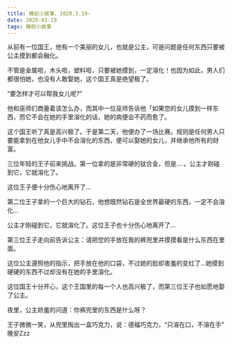 ```yaml
---
title: 睡前小故事，2020.3.19~
date: 2020-03-19
tags: 睡前小故事
---
```


从前有一位国王，他有一个美丽的女儿，也就是公主，可是问题是任何东西只要被公主摸到都会融化。

不管是金属啦，木头啦，塑料啦，只要被她摸到，一定溶化！也因为如此，男人们都很怕她，也没有人敢娶她，这个国王真是绝望极了。

“要怎样才可以帮我女儿呢?”<!-- more -->

他和巫师们商量着该怎么办，而其中一位巫师告诉他「如果您的女儿摸到一样东西，而它不会在她的手里溶化的话，她的病便会不药而愈了。

这个国王听了真是高兴极了。于是第二天，他便办了一场比赛。规则是任何男人只要能拿到在他女儿手中不会溶化的东西，便可以娶她的女儿，并继承他所有的财富。

三位年轻的王子前来挑战。第一位拿的是非常硬的钛合金，但是....，公主才刚碰到它，它就溶化了。

这位王子便十分伤心地离开了...

第二位王子拿的一个巨大的钻石，他想既然钻石是全世界最硬的东西，一定不会溶化...

公主才刚碰到它，它就溶化了。这位王子也十分伤心地离开了...

第三位王子走向前告诉公主：请把您的手放在我的裤兜里并摸摸看是什么东西在里面。

这位公主遵照他的指示，把手放在他的口袋，不过她的脸却害羞的变红了...她摸到硬硬的东西不过却没有在她的手里溶化。

这位国王十分开心，这个王国里的每一个人也高兴极了，而第三位王子也如愿地娶了公主。

夜里，公主娇羞的问道：你裤兜里的东西是什么呀？

王子微微一笑，从兜里掏出一盒巧克力，说：德福巧克力，“只溶在口，不溶在手”
晚安Zzz